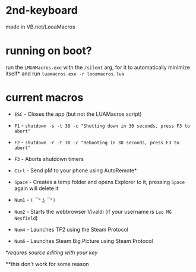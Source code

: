 # 2nd-keyboard
made in VB.net/LooaMacros

# running on boot?
run the `LMGNMacros.exe` with the `/silent` arg, for it to automatically minimize itself* and run `luamacros.exe -r looamacros.lua`

# current macros
* `ESC` - Closes the app (but not the LUAMacros script)

* `F1` - `shutdown -s -t 30 -c "Shutting down in 30 seconds, press F3 to abort"`

* `F2` - `shutdown -r -t 30 -c "Rebooting in 30 seconds, press F3 to abort"`

* `F3` - Aborts shutdown timers

* `Ctrl` - Send pM to your phone using AutoRemote*

* `Space` - Creates a temp folder and opens Explorer to it, pressing `Space` again will delete it

* `Num1` - `( ͡° ͜ʖ ͡°)`

* `Num2` - Starts the webbrowser Vivaldi (if your username is `Leo MG Nesfield`)

* `Num4` - Launches TF2 using the Steam Protocol

* `Num6` - Launches Steam Big Picture using Steam Protocol


**requres source editing with your key*

**this don't work for some reason
